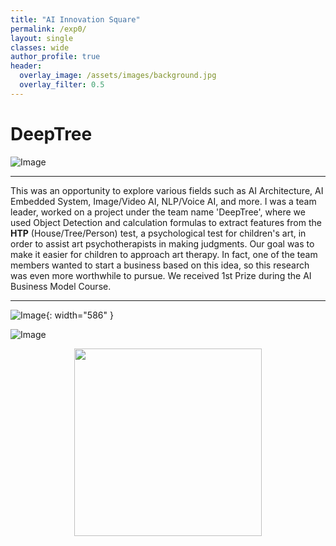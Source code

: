 ```yaml
---  
title: "AI Innovation Square"
permalink: /exp0/
layout: single
classes: wide
author_profile: true
header:
  overlay_image: /assets/images/background.jpg
  overlay_filter: 0.5
---
```

  

# DeepTree

![Image](https://haribojun.github.io/assets/images/exp_0.png)

---
  
  This was an opportunity to explore various fields such as AI Architecture, AI Embedded System, Image/Video AI, NLP/Voice AI, and more. I was a team leader, worked on a project under the team name 'DeepTree', where we used Object Detection and calculation formulas to extract features from the **HTP** (House/Tree/Person) test, a psychological test for children's art, in order to assist art psychotherapists in making judgments. Our goal was to make it easier for children to approach art therapy. In fact, one of the team members wanted to start a business based on this idea, so this research was even more worthwhile to pursue. We received 1st Prize during the AI Business Model Course.


---
![Image](https://haribojun.github.io/assets/images/exp_0-2.JPG){: width="586" }

![Image](https://haribojun.github.io/assets/images/exp_0-3.jpg)

<center><img src="[exp_0-2.JPG](https://haribojun.github.io/assets/images/exp_0-2.JPG)" width="300" height="300"></center>
